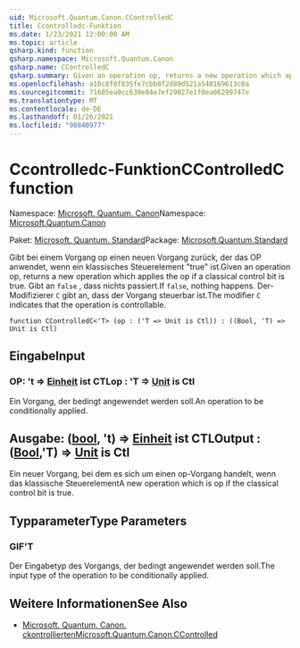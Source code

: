 ```yaml
---
uid: Microsoft.Quantum.Canon.CControlledC
title: Ccontrolledc-Funktion
ms.date: 1/23/2021 12:00:00 AM
ms.topic: article
qsharp.kind: function
qsharp.namespace: Microsoft.Quantum.Canon
qsharp.name: CControlledC
qsharp.summary: Given an operation op, returns a new operation which applies the op if a classical control bit is true. If `false`, nothing happens. The modifier `C` indicates that the operation is controllable.
ms.openlocfilehash: a10c8f0f835fe7cbb8f2d89d521a548169613c0a
ms.sourcegitcommit: 71605ea9cc630e84e7ef29027e1f0ea06299747e
ms.translationtype: MT
ms.contentlocale: de-DE
ms.lasthandoff: 01/26/2021
ms.locfileid: "98840977"
---
```

# <a name="ccontrolledc-function"></a><span data-ttu-id="6f42f-102">Ccontrolledc-Funktion</span><span class="sxs-lookup"><span data-stu-id="6f42f-102">CControlledC function</span></span>

<span data-ttu-id="6f42f-103">Namespace: [Microsoft. Quantum. Canon](xref:Microsoft.Quantum.Canon)</span><span class="sxs-lookup"><span data-stu-id="6f42f-103">Namespace: [Microsoft.Quantum.Canon](xref:Microsoft.Quantum.Canon)</span></span>

<span data-ttu-id="6f42f-104">Paket: [Microsoft. Quantum. Standard](https://nuget.org/packages/Microsoft.Quantum.Standard)</span><span class="sxs-lookup"><span data-stu-id="6f42f-104">Package: [Microsoft.Quantum.Standard](https://nuget.org/packages/Microsoft.Quantum.Standard)</span></span>


<span data-ttu-id="6f42f-105">Gibt bei einem Vorgang op einen neuen Vorgang zurück, der das OP anwendet, wenn ein klassisches Steuerelement "true" ist.</span><span class="sxs-lookup"><span data-stu-id="6f42f-105">Given an operation op, returns a new operation which applies the op if a classical control bit is true.</span></span> <span data-ttu-id="6f42f-106">Gibt an `false` , dass nichts passiert.</span><span class="sxs-lookup"><span data-stu-id="6f42f-106">If `false`, nothing happens.</span></span>
<span data-ttu-id="6f42f-107">Der-Modifizierer `C` gibt an, dass der Vorgang steuerbar ist.</span><span class="sxs-lookup"><span data-stu-id="6f42f-107">The modifier `C` indicates that the operation is controllable.</span></span>

```qsharp
function CControlledC<'T> (op : ('T => Unit is Ctl)) : ((Bool, 'T) => Unit is Ctl)
```


## <a name="input"></a><span data-ttu-id="6f42f-108">Eingabe</span><span class="sxs-lookup"><span data-stu-id="6f42f-108">Input</span></span>

### <a name="op--t--unit--is-ctl"></a><span data-ttu-id="6f42f-109">OP: 't => [Einheit](xref:microsoft.quantum.lang-ref.unit)  ist CTL</span><span class="sxs-lookup"><span data-stu-id="6f42f-109">op : 'T => [Unit](xref:microsoft.quantum.lang-ref.unit)  is Ctl</span></span>

<span data-ttu-id="6f42f-110">Ein Vorgang, der bedingt angewendet werden soll.</span><span class="sxs-lookup"><span data-stu-id="6f42f-110">An operation to be conditionally applied.</span></span>



## <a name="output--boolt--unit--is-ctl"></a><span data-ttu-id="6f42f-111">Ausgabe: ([bool](xref:microsoft.quantum.lang-ref.bool), 't) => [Einheit](xref:microsoft.quantum.lang-ref.unit)  ist CTL</span><span class="sxs-lookup"><span data-stu-id="6f42f-111">Output : ([Bool](xref:microsoft.quantum.lang-ref.bool),'T) => [Unit](xref:microsoft.quantum.lang-ref.unit)  is Ctl</span></span>

<span data-ttu-id="6f42f-112">Ein neuer Vorgang, bei dem es sich um einen op-Vorgang handelt, wenn das klassische Steuerelement</span><span class="sxs-lookup"><span data-stu-id="6f42f-112">A new operation which is op if the classical control bit is true.</span></span>

## <a name="type-parameters"></a><span data-ttu-id="6f42f-113">Typparameter</span><span class="sxs-lookup"><span data-stu-id="6f42f-113">Type Parameters</span></span>

### <a name="t"></a><span data-ttu-id="6f42f-114">GIF</span><span class="sxs-lookup"><span data-stu-id="6f42f-114">'T</span></span>

<span data-ttu-id="6f42f-115">Der Eingabetyp des Vorgangs, der bedingt angewendet werden soll.</span><span class="sxs-lookup"><span data-stu-id="6f42f-115">The input type of the operation to be conditionally applied.</span></span>

## <a name="see-also"></a><span data-ttu-id="6f42f-116">Weitere Informationen</span><span class="sxs-lookup"><span data-stu-id="6f42f-116">See Also</span></span>

- [<span data-ttu-id="6f42f-117">Microsoft. Quantum. Canon. ckontrollierten</span><span class="sxs-lookup"><span data-stu-id="6f42f-117">Microsoft.Quantum.Canon.CControlled</span></span>](xref:Microsoft.Quantum.Canon.CControlled)